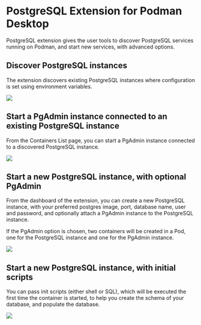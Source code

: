 # PostgreSQL Extension for Podman Desktop

PostgreSQL extension gives the user tools to discover PostgreSQL services
running on Podman, and start new services, with advanced options.

## Discover PostgreSQL instances

The extension discovers existing PostgreSQL instances where configuration is set using environment variables.

![](https://github.com/containers/podman-desktop-media/raw/postgresql/videos/postgres1.gif)

## Start a PgAdmin instance connected to an existing PostgreSQL instance

From the Containers List page, you can start a PgAdmin instance connected to a discovered PostgreSQL instance.

![](https://github.com/containers/podman-desktop-media/raw/postgresql/videos/postgres2.gif)

## Start a new PostgreSQL instance, with optional PgAdmin

From the dashboard of the extension, you can create a new PostgreSQL instance, with your preferred postgres image, port, database name, user and password, and
optionally attach a PgAdmin instance to the PostgreSQL instance. 

If the PgAdmin option is chosen, two containers will be created in a Pod, one for the PostgreSQL instance and one for the PgAdmin instance.

![](https://github.com/containers/podman-desktop-media/raw/postgresql/videos/postgres3.gif)

## Start a new PostgreSQL instance, with initial scripts

You can pass init scripts (either shell or SQL), which will be executed the first time the container is started, to help you create the schema of your database, and populate the database.

![](https://github.com/containers/podman-desktop-media/raw/postgresql/videos/postgres4.gif)
